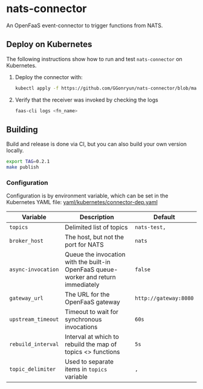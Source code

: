 # nats-connector
An OpenFaaS event-connector to trigger functions from NATS.
## Deploy on Kubernetes

The following instructions show how to run and test `nats-connector` on Kubernetes.

1. Deploy the connector with:

   ```bash
   kubectl apply -f https://github.com/GGonryun/nats-connector/blob/master/yaml/kubernetes/connector-dep.yaml
   ```

2. Verify that the receiver was invoked by checking the logs

   ```bash
   faas-cli logs <fn_name>

   ```

## Building
Build and release is done via CI, but you can also build your own version locally.

```bash
export TAG=0.2.1
make publish
```

### Configuration

Configuration is by environment variable, which can be set in the Kubernetes YAML file: [yaml/kubernetes/connector-dep.yaml](./yaml/kubernetes/connector-dep.yaml)

| Variable             | Description                   |  Default                                        |
| -------------------- | ------------------------------|--------------------------------------------------|
| `topics`             | Delimited list of topics    |  `nats-test,`                                   |
| `broker_host`        | The host, but not the port for NATS | `nats` |
| `async-invocation`   | Queue the invocation with the built-in OpenFaaS queue-worker and return immediately    |  `false` |
| `gateway_url`        | The URL for the OpenFaaS gateway | `http://gateway:8080` |
| `upstream_timeout`   | Timeout to wait for synchronous invocations | `60s` |
| `rebuild_interval`   | Interval at which to rebuild the map of topics <> functions | `5s`  |
| `topic_delimiter`    | Used to separate items in `topics` variable | `,` |

